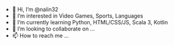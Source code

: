 - 👋 Hi, I’m @nalin32
- 👀 I’m interested in Video Games, Sports, Languages
- 🌱 I’m currently learning Python, HTML/CSS/JS, Scala 3, Kotlin
- 💞️ I’m looking to collaborate on ...
- 📫 How to reach me ...

<!---
nalin32/nalin32 is a ✨ special ✨ repository because its `README.md` (this file) appears on your GitHub profile.
You can click the Preview link to take a look at your changes.
--->
